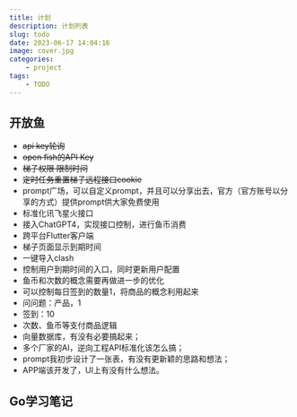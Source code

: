 ```yaml
---
title: 计划
description: 计划列表
slug: todo
date: 2023-06-17 14:04:16
image: cover.jpg
categories:
    - project
tags:
    - TODO
---
```

## 开放鱼

- ~~api key轮询~~
- ~~open fish的API Key~~
- ~~梯子权限 限制时间~~
- ~~定时任务重置梯子远程接口cookie~~
- prompt广场，可以自定义prompt，并且可以分享出去，官方（官方账号以分享的方式）提供prompt供大家免费使用
- 标准化讯飞星火接口
- 接入ChatGPT4，实现接口控制，进行鱼币消费
- 跨平台Flutter客户端
- 梯子页面显示到期时间
- 一键导入clash
- 控制用户到期时间的入口，同时更新用户配置
- 鱼币和次数的概念需要再做进一步的优化
- 可以控制每日签到的数量1，将商品的概念利用起来
- 问问题：产品，1
- 签到：10
- 次数、鱼币等支付商品逻辑
- 向量数据库，有没有必要搞起来；
- 多个厂家的AI，逆向工程API标准化该怎么搞；
- prompt我初步设计了一张表，有没有更新颖的思路和想法；
- APP端该开发了，UI上有没有什么想法。

## Go学习笔记